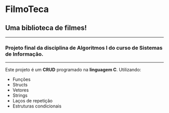 # FilmoTeca
 ## Uma biblioteca de filmes! ##
***
### Projeto final da disciplina de Algoritmos I do curso de Sistemas de Informação.
***
 Este projeto é um **CRUD** programado na **linguagem C**.
 Utilizando: 
 * Funções
 * Structs
 * Vetores
 * Strings
 * Laços de repetição
 * Estruturas condicionais
